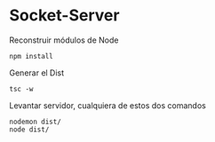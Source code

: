 # Socket-Server

Reconstruir módulos de Node
```
npm install
```
Generar el Dist
```
tsc -w
```
Levantar servidor, cualquiera de estos dos comandos
```
nodemon dist/
node dist/
```
